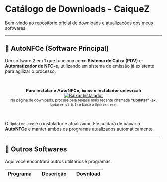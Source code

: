 # Catálogo de Downloads - CaiqueZ

Bem-vindo ao repositório oficial de downloads e atualizações dos meus softwares.

---

## 🚀 AutoNFCe (Software Principal)

Um software 2 em 1 que funciona como **Sistema de Caixa (PDV)** e **Automatizador de NFC-e**, utilizando um sistema de emissão já existente para agilizar o processo.

<br>

<p align="center">
  <strong>Para instalar o AutoNFCe, baixe o instalador universal:</strong>
  <br>
  <a href="https://github.com/CaiqueZ/appsDownload/releases/tag/updater-v1.0.0.35/Updater.exe">
    <img src="https://img.shields.io/badge/BAIXAR%20INSTALADOR%20(Updater.exe)-brightgreen?style=for-the-badge&logo=download" alt="Baixar Instalador">
  </a>
  <br>
  <small>Na página de downloads, procure pela release mais recente chamada <strong>"Updater"</strong> (ex: <code>Updater v1.0.1</code>) e baixe o <code>Updater.exe</code>.</small>
</p>

<br>

O `Updater.exe` é o instalador e atualizador. Ele cuidará de baixar o **AutoNFCe** e manter ambos os programas atualizados automaticamente.

---

## 📂 Outros Softwares

Aqui você encontrará outros utilitários e programas.

<table>
  <thead>
    <tr>
      <th width="30%">Programa</th>
      <th>Descrição</th>
      <th width="30%">Download</th>
    </tr>
  </thead>
</table>

